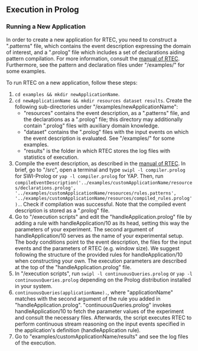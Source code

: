 ## Execution in Prolog

### Running a New Application

In order to create a new application for RTEC, you need to construct a ".patterns" file, which contains the event description expressing the domain of interest, and a ".prolog" file which includes a set of declarations aiding pattern compilation. For more information, consult the [manual of RTEC](RTEC_manual.pdf). Furthermore, see the pattern and declaration files under "/examples/" for some examples. 

To run RTEC on a new application, follow these steps: 

1. ``` cd examples && mkdir newApplicationName ```. 
2. ``` cd newApplicationName && mkdir resources dataset results ```. Create the following sub-directories under "/examples/newApplicationName":
   - "resources" contains the event description, as a ".patterns" file, and the declarations as a ".prolog" file; this directory may additionally contain ".prolog" files with auxiliary domain knowledge. 
   - "dataset" contains the ".prolog" files with the input events on which the event description is evaluated. See "/examples/" for some examples.
   - "results" is the folder in which RTEC stores the log files with statistics of execution.
3. Compile the event description, as described in the [manual of RTEC](RTEC_manual.pdf). In brief, go to "/src", open a terminal and type ``` swipl -l compiler.prolog ``` for SWI-Prolog or ``` yap -l compiler.prolog ``` for YAP. Then, run ``` compileEventDescription('../examples/customApplicationName/resources/declarations.prolog', '../examples/customApplicationName/resources/rules.patterns', '../examples/customApplicationName/resources/compiled_rules.prolog'). ```. Check if compilation was successful. Note that the compiled event description is stored as a ".prolog" file. 
4. Go to "/execution scripts" and edit the "handleApplication.prolog" file by adding a rule with handleApplication/10 as its head, setting this way the parameters of your experiment. The second argument of handleApplication/10 serves as the name of your experimental setup. The body conditions point to the event description, the files for the input events and the parameters of RTEC (e.g. window size). We suggest following the structure of the provided rules for handleApplication/10 when constructing your own. The execution parameters are described at the top of the "handleApplication.prolog" file. 
5. In "/execution scripts", run ``` swipl -l continuousQueries.prolog ```  or ``` yap -l continuousQueries.prolog ``` depending on the Prolog distribution installed in your system.
6. ``` continuousQueries(applicationName). ```, where "applicationName" matches with the second argument of the rule you added in "handleApplication.prolog". "continuousQueries.prolog" invokes handleApplication/10 to fetch the parameter values of the experiment and consult the necessary files. Afterwards, the script executes RTEC to perform continuous stream reasoning on the input events specified in the application's definition (handleApplication rule).
7. Go to "examples/customApplicationName/results" and see the log files of the execution.
